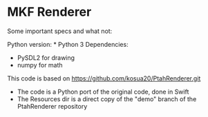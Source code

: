 # MKF Renderer

Some important specs and what not:

Python version: * Python 3
Dependencies:
* PySDL2 for drawing
* numpy for math

This code is based on https://github.com/kosua20/PtahRenderer.git
* The code is a Python port of the original code, done in Swift
* The Resources dir is a direct copy of the "demo" branch of the PtahRenderer repository
